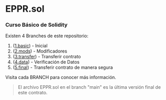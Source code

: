# EPPR.sol
### Curso Básico de Solidity

Existen 4 Branches de este repositorio:
1. ([1.basic](https://github.com/EPPR/sol/tree/1.basic)) - Inicial
2. ([2.mods](https://github.com/EPPR/sol/tree/2.mods)) - Modificadores
3. ([3.transfer](https://github.com/EPPR/sol/tree/3.transfer)) - Transferir contrato
4. ([4.data](https://github.com/EPPR/sol/tree/4.data)) - Verificación de Datos
5. ([5.final](https://github.com/EPPR/sol/tree/5.final)) - Transferir contrato de manera segura

Visita cada BRANCH para conocer más información.

> El archivo EPPR.sol en el branch "main" es la última versión final de este contrato.
